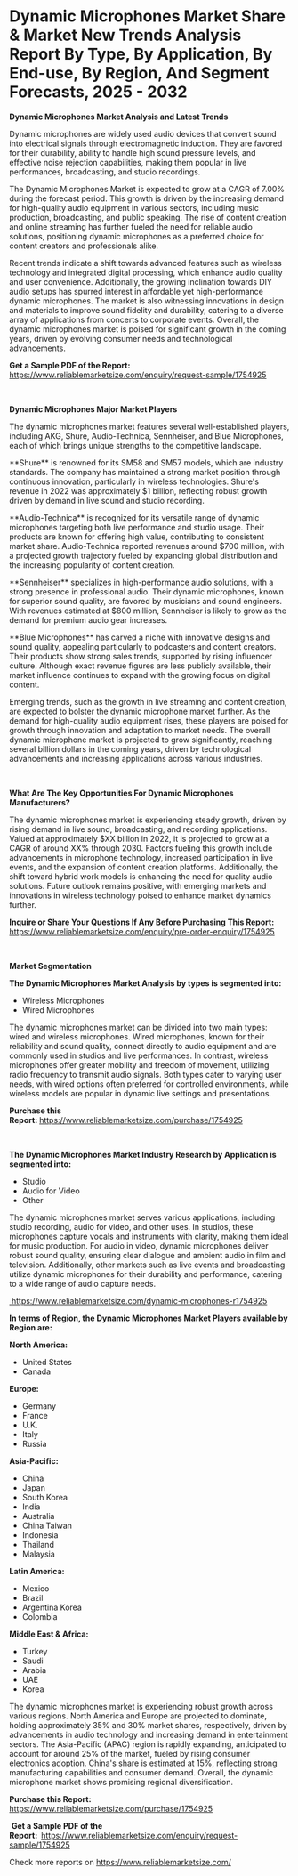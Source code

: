 <p><h1>Dynamic Microphones Market Share & Market New Trends Analysis Report By Type, By Application, By End-use, By Region, And Segment Forecasts, 2025 - 2032</h1></p><p><strong>Dynamic Microphones Market Analysis and Latest Trends</strong></p>
<p><p>Dynamic microphones are widely used audio devices that convert sound into electrical signals through electromagnetic induction. They are favored for their durability, ability to handle high sound pressure levels, and effective noise rejection capabilities, making them popular in live performances, broadcasting, and studio recordings.</p><p>The Dynamic Microphones Market is expected to grow at a CAGR of 7.00% during the forecast period. This growth is driven by the increasing demand for high-quality audio equipment in various sectors, including music production, broadcasting, and public speaking. The rise of content creation and online streaming has further fueled the need for reliable audio solutions, positioning dynamic microphones as a preferred choice for content creators and professionals alike.</p><p>Recent trends indicate a shift towards advanced features such as wireless technology and integrated digital processing, which enhance audio quality and user convenience. Additionally, the growing inclination towards DIY audio setups has spurred interest in affordable yet high-performance dynamic microphones. The market is also witnessing innovations in design and materials to improve sound fidelity and durability, catering to a diverse array of applications from concerts to corporate events. Overall, the dynamic microphones market is poised for significant growth in the coming years, driven by evolving consumer needs and technological advancements.</p></p>
<p><strong>Get a Sample PDF of the Report:&nbsp;</strong> <a href="https://www.reliablemarketsize.com/enquiry/request-sample/1754925?utm_campaign=3199&utm_medium=2&utm_source=Github&utm_content=ia&utm_term=04042025&utm_id=dynamic-microphones">https://www.reliablemarketsize.com/enquiry/request-sample/1754925</a></p>
<p>&nbsp;</p>
<p><strong>Dynamic Microphones Major Market Players</strong></p>
<p><p>The dynamic microphones market features several well-established players, including AKG, Shure, Audio-Technica, Sennheiser, and Blue Microphones, each of which brings unique strengths to the competitive landscape. </p><p>**Shure** is renowned for its SM58 and SM57 models, which are industry standards. The company has maintained a strong market position through continuous innovation, particularly in wireless technologies. Shure's revenue in 2022 was approximately $1 billion, reflecting robust growth driven by demand in live sound and studio recording.</p><p>**Audio-Technica** is recognized for its versatile range of dynamic microphones targeting both live performance and studio usage. Their products are known for offering high value, contributing to consistent market share. Audio-Technica reported revenues around $700 million, with a projected growth trajectory fueled by expanding global distribution and the increasing popularity of content creation.</p><p>**Sennheiser** specializes in high-performance audio solutions, with a strong presence in professional audio. Their dynamic microphones, known for superior sound quality, are favored by musicians and sound engineers. With revenues estimated at $800 million, Sennheiser is likely to grow as the demand for premium audio gear increases.</p><p>**Blue Microphones** has carved a niche with innovative designs and sound quality, appealing particularly to podcasters and content creators. Their products show strong sales trends, supported by rising influencer culture. Although exact revenue figures are less publicly available, their market influence continues to expand with the growing focus on digital content.</p><p>Emerging trends, such as the growth in live streaming and content creation, are expected to bolster the dynamic microphone market further. As the demand for high-quality audio equipment rises, these players are poised for growth through innovation and adaptation to market needs. The overall dynamic microphone market is projected to grow significantly, reaching several billion dollars in the coming years, driven by technological advancements and increasing applications across various industries.</p></p>
<p>&nbsp;</p>
<p><strong>What Are The Key Opportunities For Dynamic Microphones Manufacturers?</strong></p>
<p><p>The dynamic microphones market is experiencing steady growth, driven by rising demand in live sound, broadcasting, and recording applications. Valued at approximately $XX billion in 2022, it is projected to grow at a CAGR of around XX% through 2030. Factors fueling this growth include advancements in microphone technology, increased participation in live events, and the expansion of content creation platforms. Additionally, the shift toward hybrid work models is enhancing the need for quality audio solutions. Future outlook remains positive, with emerging markets and innovations in wireless technology poised to enhance market dynamics further.</p></p>
<p><strong>Inquire or Share Your Questions If Any Before Purchasing This Report:</strong> <a href="https://www.reliablemarketsize.com/enquiry/pre-order-enquiry/1754925?utm_campaign=3199&utm_medium=2&utm_source=Github&utm_content=ia&utm_term=04042025&utm_id=dynamic-microphones">https://www.reliablemarketsize.com/enquiry/pre-order-enquiry/1754925</a></p>
<p>&nbsp;</p>
<p><strong>Market Segmentation</strong></p>
<p><strong>The Dynamic Microphones Market Analysis by types is segmented into:</strong></p>
<p><ul><li>Wireless Microphones</li><li>Wired Microphones</li></ul></p>
<p><p>The dynamic microphones market can be divided into two main types: wired and wireless microphones. Wired microphones, known for their reliability and sound quality, connect directly to audio equipment and are commonly used in studios and live performances. In contrast, wireless microphones offer greater mobility and freedom of movement, utilizing radio frequency to transmit audio signals. Both types cater to varying user needs, with wired options often preferred for controlled environments, while wireless models are popular in dynamic live settings and presentations.</p></p>
<p><strong>Purchase this Report:&nbsp;</strong><a href="https://www.reliablemarketsize.com/purchase/1754925?utm_campaign=3199&utm_medium=2&utm_source=Github&utm_content=ia&utm_term=04042025&utm_id=dynamic-microphones">https://www.reliablemarketsize.com/purchase/1754925</a></p>
<p>&nbsp;</p>
<p><strong>The Dynamic Microphones Market Industry Research by Application is segmented into:</strong></p>
<p><ul><li>Studio</li><li>Audio for Video</li><li>Other</li></ul></p>
<p><p>The dynamic microphones market serves various applications, including studio recording, audio for video, and other uses. In studios, these microphones capture vocals and instruments with clarity, making them ideal for music production. For audio in video, dynamic microphones deliver robust sound quality, ensuring clear dialogue and ambient audio in film and television. Additionally, other markets such as live events and broadcasting utilize dynamic microphones for their durability and performance, catering to a wide range of audio capture needs.</p></p>
<p><a href="https://www.reliablemarketsize.com/dynamic-microphones-r1754925?utm_campaign=3199&utm_medium=2&utm_source=Github&utm_content=ia&utm_term=04042025&utm_id=dynamic-microphones">&nbsp;https://www.reliablemarketsize.com/dynamic-microphones-r1754925</a></p>
<p><strong>In terms of Region, the Dynamic Microphones Market Players available by Region are:</strong></p>
<p>
    <p> <strong> North America: </strong>
        <ul>
            <li>United States</li>
            <li>Canada</li>
        </ul>
        </p> 
    <p> <strong> Europe: </strong>
        <ul>
            <li>Germany</li>
            <li>France</li>
            <li>U.K.</li>
            <li>Italy</li>
            <li>Russia</li>
        </ul>
        </p> 
    <p> <strong> Asia-Pacific: </strong>
        <ul>
            <li>China</li>
            <li>Japan</li>
            <li>South Korea</li>
            <li>India</li>
            <li>Australia</li>
            <li>China Taiwan</li>
            <li>Indonesia</li>
            <li>Thailand</li>
            <li>Malaysia</li>
        </ul>
        </p> 
    <p> <strong> Latin America: </strong>
        <ul>
            <li>Mexico</li>
            <li>Brazil</li>
            <li>Argentina Korea</li>
            <li>Colombia</li>
        </ul>
        </p> 
    <p> <strong> Middle East & Africa: </strong>
        <ul>
            <li>Turkey</li>
            <li>Saudi</li>
            <li>Arabia</li>
            <li>UAE</li>
            <li>Korea</li>
        </ul>
    </p>
    </p>
<p><p>The dynamic microphones market is experiencing robust growth across various regions. North America and Europe are projected to dominate, holding approximately 35% and 30% market shares, respectively, driven by advancements in audio technology and increasing demand in entertainment sectors. The Asia-Pacific (APAC) region is rapidly expanding, anticipated to account for around 25% of the market, fueled by rising consumer electronics adoption. China's share is estimated at 15%, reflecting strong manufacturing capabilities and consumer demand. Overall, the dynamic microphone market shows promising regional diversification.</p></p>
<p><strong>Purchase this Report: </strong><a href="https://www.reliablemarketsize.com/purchase/1754925?utm_campaign=3199&utm_medium=2&utm_source=Github&utm_content=ia&utm_term=04042025&utm_id=dynamic-microphones">https://www.reliablemarketsize.com/purchase/1754925</a></p>
<p>&nbsp;<strong>Get a Sample PDF of the Report:&nbsp;&nbsp;</strong><a href="https://www.reliablemarketsize.com/enquiry/request-sample/1754925?utm_campaign=3199&utm_medium=2&utm_source=Github&utm_content=ia&utm_term=04042025&utm_id=dynamic-microphones">https://www.reliablemarketsize.com/enquiry/request-sample/1754925</a></p>
<p><strong></strong></p>
<p>Check more reports on <a href="https://www.reliablemarketsize.com/?utm_campaign=3199&utm_medium=2&utm_source=Github&utm_content=ia&utm_term=04042025&utm_id=dynamic-microphones">https://www.reliablemarketsize.com/</a></p>